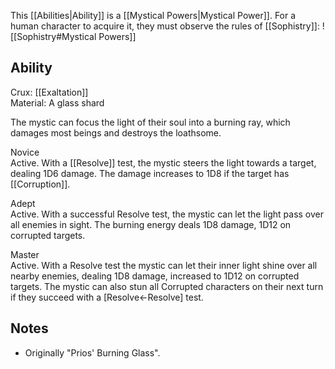 This [[Abilities|Ability]] is a [[Mystical Powers|Mystical Power]]. For a human character to acquire it, they must observe the rules of [[Sophistry]]:
![[Sophistry#Mystical Powers]]
## Ability
Crux: [[Exaltation]]<br>Material: A glass shard

The mystic can focus the light of their soul into a burning ray, which damages most beings and destroys the loathsome.

Novice<br>Active. With a [[Resolve]] test, the mystic steers the light towards a target, dealing 1D6 damage. The damage increases to 1D8 if the target has [[Corruption]].

Adept<br>Active. With a successful Resolve test, the mystic can let the light pass over all enemies in sight. The burning energy deals 1D8 damage, 1D12 on corrupted targets.

Master<br>Active. With a Resolve test the mystic can let their inner light shine over all nearby enemies, dealing 1D8 damage, increased to 1D12 on corrupted targets. The mystic can also stun all Corrupted characters on their next turn if they succeed with a \[Resolve←Resolve\] test.
## Notes
* Originally "Prios' Burning Glass".